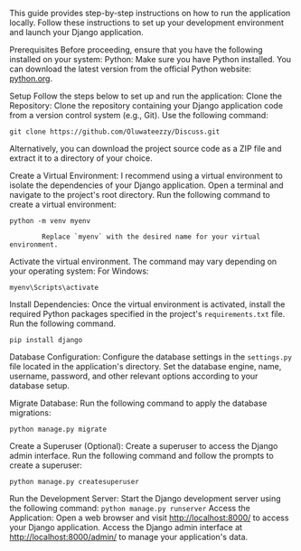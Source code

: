 This  guide provides step-by-step instructions on how to run the  application locally. Follow these instructions to set up your development environment and launch your Django application.

Prerequisites
Before proceeding, ensure that you have the following installed on your system:
Python: Make sure you have Python installed. You can download the latest version from the official Python website: [python.org](https://www.python.org/downloads/).

Setup
Follow the steps below to set up and run the application:
Clone the Repository:
Clone the repository containing your Django application code from a version control system (e.g., Git). Use the following command:
```
git clone https://github.com/Oluwateezzy/Discuss.git
```
Alternatively, you can download the project source code as a ZIP file and extract it to a directory of your choice.

Create a Virtual Environment:
I recommend using a virtual environment to isolate the dependencies of your Django application. Open a terminal and navigate to the project's root directory.
Run the following command to create a virtual environment:
```
python -m venv myenv
```
     		Replace `myenv` with the desired name for your virtual environment.
Activate the virtual environment. The command may vary depending on your operating system:
For Windows:
 ```
myenv\Scripts\activate
```
Install Dependencies:
Once the virtual environment is activated, install the required Python packages specified in the project's `requirements.txt` file. Run the following command.
```
pip install django
```


Database Configuration:
Configure the database settings in the `settings.py` file located in the application's directory.
Set the database engine, name, username, password, and other relevant options according to your database setup.

Migrate Database:
Run the following command to apply the database migrations:
```
python manage.py migrate
```
Create a Superuser (Optional):
Create a superuser to access the Django admin interface.
Run the following command and follow the prompts to create a superuser:
```
python manage.py createsuperuser
```
Run the Development Server:
Start the Django development server using the following command:
     		```
    	 	python manage.py runserver
     		```
Access the Application:
Open a web browser and visit [http://localhost:8000/](http://localhost:8000/) to access your Django application.
Access the Django admin interface at [http://localhost:8000/admin/](http://localhost:8000/admin/) to manage your application's data.
